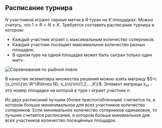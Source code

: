 Расписание турнира
-----------------------------

$N$ участников играют парные матчи в $R$ турах на $K$ площадках. Можно считать, что $1 \leq R \lt N \leq K$. Требуется составить расписание турнира в котором:
* Каждый участник играет с максимальным количество соперников.
* Каждый участник посещает максимальное количество разных площадок.
* В одном туре на одной площадке может быть сыгран только один матч.

![Соревнования по рыбной ловле](media/Trout.jpeg)

В качестве экземпляра множества решений можно взять матрицу $S=\{s_{rn}\}\in \R^{R\times N}; s_{rn}\in\{1,2,...,K\}$. Элемент матрицы $s_{rn}$ - это номер площадки на которой в туре $r$ играет участник $n$.

Из двух расписаний лучшим (более приспособленным) считается то, в котором больше мининимальное для всех участников количество соперников. Если минимальное количество соперников одинаковое, то лучшим считается расписание, в котором больше минимальное для всех участников количество посещённых площадок.  
